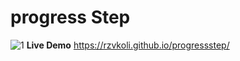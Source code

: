 # progress Step
![1](https://user-images.githubusercontent.com/100797809/172059151-e25ae989-b9d8-4c11-bc34-ddecdb16d204.png)
**Live Demo** https://rzvkoli.github.io/progressstep/
